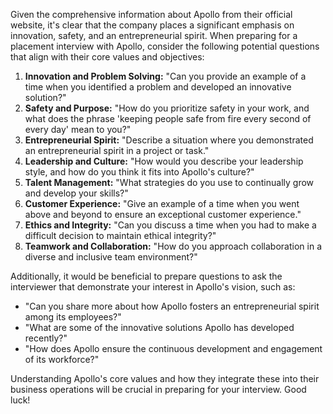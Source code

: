 Given the comprehensive information about Apollo from their official website, it's clear that the company places a significant emphasis on innovation, safety, and an entrepreneurial spirit. When preparing for a placement interview with Apollo, consider the following potential questions that align with their core values and objectives:

1. **Innovation and Problem Solving:** "Can you provide an example of a time when you identified a problem and developed an innovative solution?"
2. **Safety and Purpose:** "How do you prioritize safety in your work, and what does the phrase 'keeping people safe from fire every second of every day' mean to you?"
3. **Entrepreneurial Spirit:** "Describe a situation where you demonstrated an entrepreneurial spirit in a project or task."
4. **Leadership and Culture:** "How would you describe your leadership style, and how do you think it fits into Apollo's culture?"
5. **Talent Management:** "What strategies do you use to continually grow and develop your skills?"
6. **Customer Experience:** "Give an example of a time when you went above and beyond to ensure an exceptional customer experience."
7. **Ethics and Integrity:** "Can you discuss a time when you had to make a difficult decision to maintain ethical integrity?"
8. **Teamwork and Collaboration:** "How do you approach collaboration in a diverse and inclusive team environment?"

Additionally, it would be beneficial to prepare questions to ask the interviewer that demonstrate your interest in Apollo's vision, such as:
- "Can you share more about how Apollo fosters an entrepreneurial spirit among its employees?"
- "What are some of the innovative solutions Apollo has developed recently?"
- "How does Apollo ensure the continuous development and engagement of its workforce?"

Understanding Apollo's core values and how they integrate these into their business operations will be crucial in preparing for your interview. Good luck!
